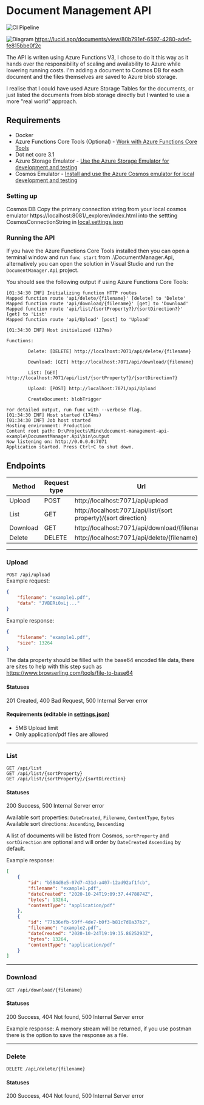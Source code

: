 # Document Management API

![CI Pipeline](https://github.com/samjones00/document-management-api-example/workflows/.NET%20Core/badge.svg)

![Diagram](https://github.com/samjones00/document-management-api-example/blob/main/Documentation/Diagram.jpeg?raw=true "Diagram")
https://lucid.app/documents/view/80b791ef-6597-4280-adef-fe815bbe0f2c

The API is writen using Azure Functions V3, I chose to do it this way as it hands over the responsibility of scaling and availability to Azure while lowering running costs. I'm adding a document to Cosmos DB for each document and the files themselves are saved to Azure blob storage.

I realise that I could have used Azure Storage Tables for the documents, or just listed the documents from blob storage directly but I wanted to use a more "real world" approach.

 ## Requirements
* Docker
* Azure Functions Core Tools (Optional) - [Work with Azure Functions Core Tools](https://docs.microsoft.com/en-us/azure/azure-functions/functions-run-local)
* Dot net core 3.1
* Azure Storage Emulator - [Use the Azure Storage Emulator for development and testing](https://docs.microsoft.com/en-us/azure/storage/common/storage-use-emulator)
* Cosmos Emulator - [Install and use the Azure Cosmos emulator for local development and testing](https://docs.microsoft.com/en-us/azure/cosmos-db/local-emulator)

### Setting up
Cosmos DB
Copy the primary connection string from your local cosmos emulator https://localhost:8081/_explorer/index.html into the settting CosmosConnectionString in [local.settings.json](./DocumentManager.Api/local.settings.json)

### Running the API
If you have the Azure Functions Core Tools installed then you can open a terminal window and run `func start` from .\DocumentManager.Api, alternatively you can open the solution in Visual Studio and run the `DocumentManager.Api` project.

You should see the following output if using Azure Functions Core Tools:
```
[01:34:30 INF] Initializing function HTTP routes
Mapped function route 'api/delete/{filename}' [delete] to 'Delete'
Mapped function route 'api/download/{filename}' [get] to 'Download'
Mapped function route 'api/list/{sortProperty?}/{sortDirection?}' [get] to 'List'
Mapped function route 'api/Upload' [post] to 'Upload'

[01:34:30 INF] Host initialized (127ms)

Functions:

        Delete: [DELETE] http://localhost:7071/api/delete/{filename}

        Download: [GET] http://localhost:7071/api/download/{filename}

        List: [GET] http://localhost:7071/api/list/{sortProperty?}/{sortDirection?}

        Upload: [POST] http://localhost:7071/api/Upload

        CreateDocument: blobTrigger

For detailed output, run func with --verbose flag.
[01:34:30 INF] Host started (174ms)
[01:34:30 INF] Job host started
Hosting environment: Production
Content root path: D:\Projects\Mine\document-management-api-example\DocumentManager.Api\bin\output
Now listening on: http://0.0.0.0:7071
Application started. Press Ctrl+C to shut down.
```

## Endpoints

| Method | Request type | Url |
|--------|--------------|-----|
| Upload | POST | http://localhost:7071/api/upload | 
| List   | GET  | http://localhost:7071/api/list/{sort property}/{sort direction}| 
| Download   | GET  | http://localhost:7071/api/download/{filename}|
| Delete   | DELETE  | http://localhost:7071/api/delete/{filename}| 
-----------------

### Upload
`POST /api/upload` \
Example request:
```json
{
    "filename": "example1.pdf",
    "data": "JVBERi0xLj..."
}
```
Example response:
```json
{
    "filename": "example1.pdf",
    "size": 13264
}
```
The data property should be filled with the base64 encoded file data, there are sites to help with this step such as https://www.browserling.com/tools/file-to-base64

#### Statuses
201 Created, 400 Bad Request, 500 Internal Server error

#### Requirements (editable in [settings.json](./DocumentManager.Api/settings.json))
* 5MB Upload limit
* Only application/pdf files are allowed

-------------

### List
`GET /api/list` \
`GET /api/list/{sortProperty}` \
`GET /api/list/{sortProperty}/{sortDirection}`

#### Statuses
200 Success, 500 Internal Server error

Available sort properties: `DateCreated`, `Filename`, `ContentType`, `Bytes` \
Available sort directions: `Ascending`, `Descending`

A list of documents will be listed from Cosmos, `sortProperty` and `sortDirection` are optional and will order by `DateCreated` `Ascending` by default.

Example response:
```json
[
    {
        "id": "b584d8e5-07d7-431d-a407-12ad92af1fcb",
        "filename": "example1.pdf",
        "dateCreated": "2020-10-24T19:09:37.4478874Z",
        "bytes": 13264,
        "contentType": "application/pdf"
    },
    {
        "id": "77b36efb-59ff-4de7-b0f3-b81c7d8a37b2",
        "filename": "example2.pdf",
        "dateCreated": "2020-10-24T19:19:35.8625293Z",
        "bytes": 13264,
        "contentType": "application/pdf"
    }
]
```
---------------

### Download
`GET /api/download/{filename}`

#### Statuses
200 Success, 404 Not found, 500 Internal Server error

Example response:
A memory stream will be returned, if you use postman there is the option to save the response as a file.

------------

### Delete
`DELETE /api/delete/{filename}`

#### Statuses
200 Success, 404 Not found, 500 Internal Server error
